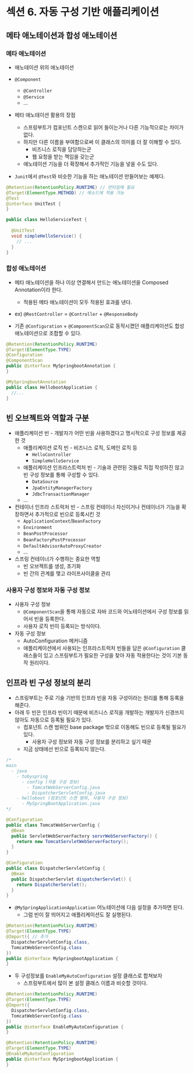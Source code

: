 # 섹션 6. 자동 구성 기반 애플리케이션

## 메타 애노테이션과 합성 애노테이션

### 메타 애노테이션

- 애노테이션 위의 애노테이션
- `@Component`
    - `@Controller`
    - `@Service`
    - …
- 메타 애노테이션 활용의 장점
    - 스프링부트가 컴포넌트 스캔으로 읽어 들이는거나 다른 기능적으로는 차이가 없다.
    - 하지만 다른 이름을 부여함으로써 이 클래스의 의미를 더 잘 이해할 수 있다.
        - 비즈니스 로직을 담당하는군
        - 웹 요청을 받는 책임을 갖는군
    - 애노테이션 기능을 더 확장해서 추가적인 기능을 넣을 수도 있다.

- `Junit`에서 `@Test`와 비슷한 기능을 하는 애노테이션 만들어보는 예제다.

```java
@Retention(RetentionPolicy.RUNTIME) // 런타임에 필요
@Target(ElementType.METHOD) // 메소드에 적용 가능
@Test
@interface UnitTest {
}

public class HelloServiceTest {
  
  @UnitTest
  void simpleHelloService() {
    // ...
  }
}
```

### 합성 애노테이션

- 메타 애노테이션을 하나 이상 연결해서 만드는 애노테이션을 Composed Annotation이라 한다.
    - 적용된 메타 애노테이션이 모두 적용된 효과를 낸다.
- ex) `@RestController` = `@Controller` + `@ResponseBody`

- 기존 `@Configuration` + `@ComponentScan`으로 동작시켰던 애플리케이션도 합성 애노테이션으로 조합할 수 있다.

```java
@Retention(RetentionPolicy.RUNTIME)
@Target(ElementType.TYPE)
@Configuration
@ComponentScan
public @interface MySpringbootAnnotation {
}
```

```java
@MySpringbootAnnotation
public class HellobootApplication {
  //...
}
```

## 빈 오브젝트와 역할과 구분

- 애플리케이션 빈 - 개발자가 어떤 빈을 사용하겠다고 명시적으로 구성 정보를 제공한 것
    - 애플리케이션 로직 빈 - 비즈니스 로직, 도메인 로직 등
        - `HelloController`
        - `SimpleHelloService`
    - 애플리케이션 인프라스트럭처 빈 - 기술과 관련된 것들로 직접 작성하진 않고 빈 구성 정보를 통해 구성할 수 있다.
        - `DataSource`
        - `JpaEntityManagerFactory`
        - `JdbcTransactionManager`
    - …
- 컨테이너 인프라 스트럭처 빈 - 스프링 컨테이너 자신이거나 컨테이너가 기능을 확장하면서 추가적으로 빈으로 등록시킨 것
    - `ApplicationContext`/`BeanFactory`
    - `Environment`
    - `BeanPostProcessor`
    - `BeanFactoryPostProcessor`
    - `DefaultAdvisorAutoProxyCreator`
    - …
- 스프링 컨테이너가 수행하는 중요한 역할
    - 빈 오브젝트를 생성, 초기화
    - 빈 간의 관계를 맺고 라이프사이클을 관리

### 사용자 구성 정보와 자동 구성 정보

- 사용자 구성 정보
    - `@ComponentScan`을 통해 자동으로 자바 코드와 어노테이션에서 구성 정보를 읽어서 빈을 등록한다.
    - 사용자 로직 빈이 등록되는 방식이다.
- 자동 구성 정보
    - AutoConfiguration 메커니즘
    - 애플리케이션에서 사용되는 인프라스트럭처 빈들을 담은 `@Configuration` 클래스들이 있고 스프링부트가 필요한 구성을 찾아 자동 적용한다는 것이 기본 동작 원리이다.

## 인프라 빈 구성 정보의 분리

- 스프링부트는 주로 기술 기반의 인프라 빈을 자동 구성이라는 원리를 통해 등록을 해준다.
- 아래 두 빈은 인프라 빈이기 때문에 비즈니스 로직을 개발하는 개발자가 신경쓰지 않아도 자동으로 등록될 필요가 있다.
    - 컴포넌트 스캔 범위인 base package 밖으로 이동해도 빈으로 등록될 필요가 있다.
        - 사용자 구성 정보와 자동 구성 정보를 분리하고 싶기 때문
    - 지금 상태에선 빈으로 등록되지 않는다.

```java
/*
main
  - java
    - tobyspring 
      - config (자동 구성 정보)
        - TomcatWebServerConfig.java
        - DispatcherServletConfig.java
    - helloboot (컴포넌트 스캔 범위, 사용자 구성 정보)
      - MySpringBootApplication.java
*/

@Configuration
public class TomcatWebServerConfig {
  @Bean
  public ServletWebServerFactory servrWebServerFactory() {
    return new TomcatServletWebServerFactory();
  }
}

@Configuration
public class DispatcherServletConfig {
  @Bean
  public DispatcherServlet dispatcherServlet() {
    return DispatcherServlet();
  }
}
```

- `@MySpringApplicationApplication` 어노테이션에 다음 설정을 추가하면 된다.
    - 그럼 빈이 잘 띄어지고 애플리케이션도 잘 실행된다.

```java
@Retention(RetentionPolicy.RUNTIME)
@Target(ElementType.TYPE)
@Import({ // 추가
  DispatcherServletConfig.class, 
  TomcatWebServerConfig.class
})
public @interface MySpringbootApplication {
}
```

- 두 구성정보를 `EnableMyAutoConfiguration` 설정 클래스로 합쳐보자
    - 스프링부트에서 많이 본 설정 클래스 이름과 비슷할 것이다.

```java
@Retention(RetentionPolicy.RUNTIME)
@Target(ElementType.TYPE)
@Import({
  DispatcherServletConfig.class, 
  TomcatWebServerConfig.class
})
public @interface EnableMyAutoConfiguration {
}
```

```java
@Retention(RetentionPolicy.RUNTIME)
@Target(ElementType.TYPE)
@EnableMyAutoConfiguration
public @interface MySpringbootApplication {
}
```
